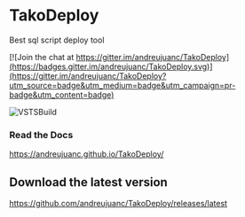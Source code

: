 # TakoDeploy
Best sql script deploy tool

[![Join the chat at https://gitter.im/andreujuanc/TakoDeploy](https://badges.gitter.im/andreujuanc/TakoDeploy.svg)](https://gitter.im/andreujuanc/TakoDeploy?utm_source=badge&utm_medium=badge&utm_campaign=pr-badge&utm_content=badge)

![VSTSBuild](https://andreujuan.visualstudio.com/_apis/public/build/definitions/78c4047a-c300-49e5-aaa6-dfa1325a3dcb/1/badge)

### Read the Docs
https://andreujuanc.github.io/TakoDeploy/

## Download the latest version
https://github.com/andreujuanc/TakoDeploy/releases/latest
